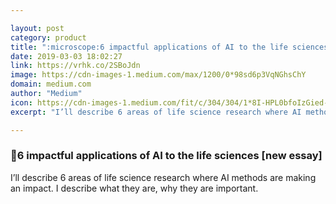 ```yaml
---

layout: post
category: product
title: ":microscope:6 impactful applications of AI to the life sciences [new essay]"
date: 2019-03-03 18:02:27
link: https://vrhk.co/2SBoJdn
image: https://cdn-images-1.medium.com/max/1200/0*98sd6p3VqNGhsChY
domain: medium.com
author: "Medium"
icon: https://cdn-images-1.medium.com/fit/c/304/304/1*8I-HPL0bfoIzGied-dzOvA.png
excerpt: "I’ll describe 6 areas of life science research where AI methods are making an impact. I describe what they are, why they are important."

---
```


### :microscope:6 impactful applications of AI to the life sciences [new essay]

I’ll describe 6 areas of life science research where AI methods are making an impact. I describe what they are, why they are important.